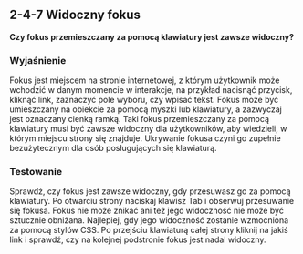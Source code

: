 ## 2-4-7 Widoczny fokus
**Czy fokus przemieszczany za pomocą klawiatury jest zawsze widoczny?**

### Wyjaśnienie
Fokus jest miejscem na stronie internetowej, z którym użytkownik może wchodzić w danym momencie w interakcje, na przykład nacisnąć przycisk, kliknąć link, zaznaczyć pole wyboru, czy wpisać tekst. Fokus może być umieszczany na obiekcie za pomocą myszki lub klawiatury, a zazwyczaj jest oznaczany cienką ramką. Taki fokus przemieszczany za pomocą klawiatury musi być zawsze widoczny dla użytkowników, aby wiedzieli, w którym miejscu strony się znajduje. Ukrywanie fokusa czyni go zupełnie bezużytecznym dla osób posługujących się klawiaturą.

### Testowanie
Sprawdź, czy fokus jest zawsze widoczny, gdy przesuwasz go za pomocą klawiatury. Po otwarciu strony naciskaj klawisz Tab i obserwuj przesuwanie się fokusa. Fokus nie może znikać ani też jego widoczność nie może być sztucznie obniżana. Najlepiej, gdy jego widoczność zostanie wzmocniona za pomocą stylów CSS. Po przejściu klawiaturą całej strony kliknij na jakiś link i sprawdź, czy na kolejnej podstronie fokus jest nadal widoczny.